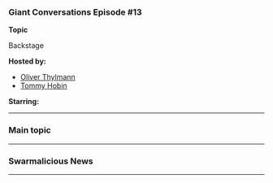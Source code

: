 ### Giant Conversations Episode #13

**Topic** 

Backstage

**Hosted by:** 

* [Oliver Thylmann](https://twitter.com/othylmann)
* [Tommy Hobin](https://twitter.com/tommyhobin)

**Starring:** 



------------------------------------------------------------------------------------------------------------------------------
### Main topic




------------------------------------------------------------------------------------------------------------------------------

### Swarmalicious News 


------------------------------------------------------------------------------------------------------------------------------
